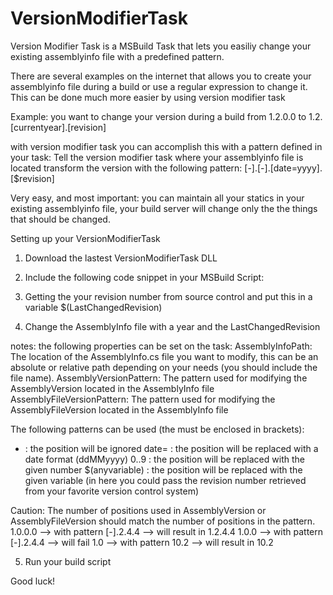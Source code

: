 VersionModifierTask
===================

Version Modifier Task is a MSBuild Task that lets you easiliy change your existing assemblyinfo file with a predefined pattern.

There are several examples on the internet that allows you to create your assemblyinfo file during a build or use a regular expression to change it. 
This can be done much more easier by using version modifier task

Example:
you want to change your version during a build from 1.2.0.0 to 1.2.[currentyear].[revision]

with version modifier task you can accomplish this with a pattern defined in your task:
Tell the version modifier task where your assemblyinfo file is located
transform the version with the following pattern: [-].[-].[date=yyyy].[$revision]

Very easy, and most important: you can maintain all your statics in your existing assemblyinfo file, 
your build server will change only the the things that should be changed.

Setting up your VersionModifierTask


1. Download the lastest VersionModifierTask DLL

2. Include the following code snippet in your MSBuild Script:
<UsingTask TaskName="ModifyVersion" AssemblyFile="{anylocation}\MSBuild.VersionModifierTask.dll" />
        
3. Getting the your revision number from source control and put this in a variable $(LastChangedRevision)
	
4. Change the AssemblyInfo file with a year and the LastChangedRevision
<Target Name="AnyName">
      <ModifyVersion AssemblyInfoPath="{anylocation}\properties\assemblyinfo.cs"
            AssemblyVersionPattern="[-].[-].[2011].[$(LastChangedRevision)]"  />
</Target>

notes:
the following properties can be set on the task:
AssemblyInfoPath:
The location of the AssemblyInfo.cs file you want to modify, this can be an absolute or relative path depending on your needs (you should include the file name).
AssemblyVersionPattern:
The pattern used for modifying the AssemblyVersion located in the AssemblyInfo file
AssemblyFileVersionPattern:
The pattern used for modifying the AssemblyFileVersion located in the AssemblyInfo file

The following patterns can be used (the must be enclosed in brackets):
- :	 the position will be ignored
date= :	 the position will be replaced with a date format (ddMMyyyy)
0..9 :	 the position will be replaced with the given number
$(anyvariable) : the position will be replaced with the given variable (in here you could pass the revision number retrieved from your favorite version control system)

Caution:
The number of positions used in AssemblyVersion or AssemblyFileVersion should match the number of positions in the pattern.
1.0.0.0 --> with pattern [-].2.4.4 --> will result in 1.2.4.4
1.0.0 --> with pattern [-].2.4.4 --> will fail
1.0 --> with pattern 10.2 --> will result in 10.2

5. Run your build script

Good luck!
